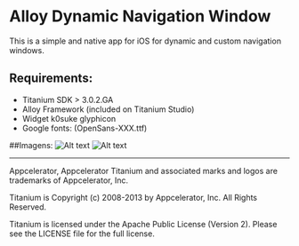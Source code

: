 # Alloy Dynamic Navigation Window

This is a simple and native app for iOS for dynamic and custom navigation windows.

## Requirements:
  - Titanium SDK > 3.0.2.GA
  - Alloy Framework (included on Titanium Studio)
  - Widget k0suke glyphicon
  - Google fonts: (OpenSans-XXX.ttf)
  
##Imagens:
![Alt text](http://dev.fetmobile.net/alloy-dynamic-navigation-window/iOS%20Simulator%20Screen%20Shot%2021.01.2015%2012.55.42.png "alloy-dynamic-navigation-window")
![Alt text](http://dev.fetmobile.net/alloy-dynamic-navigation-window/iOS%20Simulator%20Screen%20Shot%2021.01.2015%2012.55.46.png "alloy-dynamic-navigation-window")


----------------------------------
Appcelerator, Appcelerator Titanium and associated marks and logos are 
trademarks of Appcelerator, Inc. 

Titanium is Copyright (c) 2008-2013 by Appcelerator, Inc. All Rights Reserved.

Titanium is licensed under the Apache Public License (Version 2). Please
see the LICENSE file for the full license.

